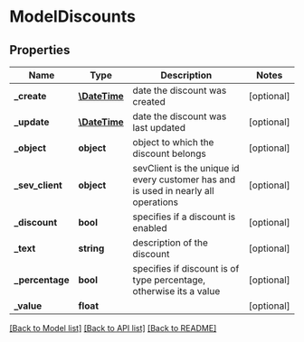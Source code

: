 # ModelDiscounts

## Properties
Name | Type | Description | Notes
------------ | ------------- | ------------- | -------------
**_create** | [**\DateTime**](\DateTime.md) | date the discount was created | [optional] 
**_update** | [**\DateTime**](\DateTime.md) | date the discount was last updated | [optional] 
**_object** | **object** | object to which the discount belongs | [optional] 
**_sev_client** | **object** | sevClient is the unique id every customer has and is used in nearly all operations | [optional] 
**_discount** | **bool** | specifies if a discount is enabled | [optional] 
**_text** | **string** | description of the discount | [optional] 
**_percentage** | **bool** | specifies if discount is of type percentage, otherwise its a value | [optional] 
**_value** | **float** |  | [optional] 

[[Back to Model list]](../README.md#documentation-for-models) [[Back to API list]](../README.md#documentation-for-api-endpoints) [[Back to README]](../README.md)


